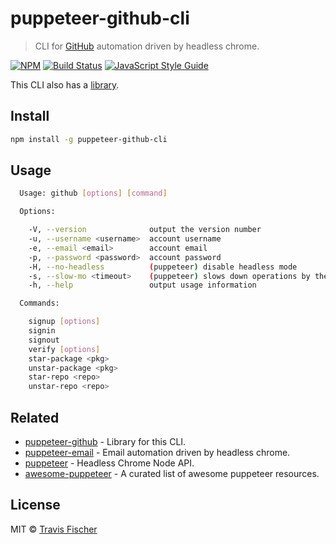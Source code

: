 # puppeteer-github-cli

> CLI for [GitHub](https://github.com) automation driven by headless chrome.

[![NPM](https://img.shields.io/npm/v/puppeteer-github-cli.svg)](https://www.npmjs.com/package/puppeteer-github-cli) [![Build Status](https://travis-ci.com/transitive-bullshit/puppeteer-github-cli.svg?branch=master)](https://travis-ci.com/transitive-bullshit/puppeteer-github-cli) [![JavaScript Style Guide](https://img.shields.io/badge/code_style-standard-brightgreen.svg)](https://standardjs.com)

This CLI also has a [library](https://github.com/transitive-bullshit/puppeteer-github).

## Install

```bash
npm install -g puppeteer-github-cli
```

## Usage

```bash
  Usage: github [options] [command]

  Options:

    -V, --version              output the version number
    -u, --username <username>  account username
    -e, --email <email>        account email
    -p, --password <password>  account password
    -H, --no-headless          (puppeteer) disable headless mode
    -s, --slow-mo <timeout>    (puppeteer) slows down operations by the given ms (default: 0)
    -h, --help                 output usage information

  Commands:

    signup [options]
    signin
    signout
    verify [options]
    star-package <pkg>
    unstar-package <pkg>
    star-repo <repo>
    unstar-repo <repo>
```

## Related

-   [puppeteer-github](https://github.com/transitive-bullshit/puppeteer-github) - Library for this CLI.
-   [puppeteer-email](https://github.com/transitive-bullshit/puppeteer-email) - Email automation driven by headless chrome.
-   [puppeteer](https://github.com/GoogleChrome/puppeteer) - Headless Chrome Node API.
-   [awesome-puppeteer](https://github.com/transitive-bullshit/awesome-puppeteer) - A curated list of awesome puppeteer resources.

## License

MIT © [Travis Fischer](https://github.com/transitive-bullshit)
